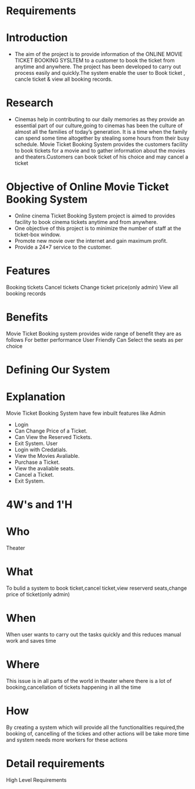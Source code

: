 # Requirements 
 # Introduction
   * The aim of the project is to provide information of the ONLINE MOVIE TICKET BOOKING SYSLTEM to a customer to book the ticket from anytime and anywhere. The project has been developed to carry out process easily and quickly.The system enable the user to Book ticket , cancle ticket & view all booking records.  
   
# Research
  * Cinemas help in contributing to our daily memories as they provide an essential part of our culture,going to cinemas has been the culture of almost all the families of today’s generation. It is a time when the family can spend some time altogether by stealing some hours from their busy schedule. Movie Ticket Booking System provides the customers facility to book tickets for a movie and to gather information about the movies and theaters.Customers can book ticket of his choice and may cancel a ticket

# Objective of Online Movie Ticket Booking System
 * Online cinema Ticket Booking System project is aimed to provides facility to book cinema tickets anytime and from anywhere.
 * One objective of this project is to minimize the number of staff at the ticket-box window.
 * Promote new movie over the internet and gain maximum profit.
 * Provide a 24*7 service to the customer.
 
 # Features
  Booking tickets
  Cancel tickets
  Change ticket price(only admin)
  View all booking records
  
 # Benefits
  Movie Ticket Booking system provides wide range of benefit they are as follows
  For better performance
  User Friendly
  Can Select the seats as per choice
  
 # Defining Our System
 # Explanation
   Movie Ticket Booking System have few inbuilt features like Admin 
   * Login
   * Can Change Price of a Ticket. 
   * Can View the Reserved Tickets.
   * Exit System. User
   * Login with Credatials.
   * View the Movies Avaliable.
   * Purchase a Ticket.
   * View the avaliable seats.
   * Cancel a Ticket. 
   * Exit System.

# 4W's and 1'H
# Who
  Theater
# What
  To bulid a system to book ticket,cancel ticket,view reserverd seats,change price of ticket(only admin)
# When
  When user wants to carry out the tasks quickly and this reduces manual work and saves time
# Where
  This issue is in all parts of the world in theater where there is a lot of booking,cancellation of tickets happening in all the time
# How
  By creating a system which will provide all the functionalities required,the booking of, cancelling of the tickes and other actions will be take more time and system needs more workers for these actions
  
  # Detail requirements
High Level Requirements

